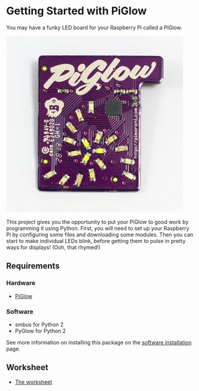 # Getting Started with PiGlow

You may have a funky LED board for your Raspberry Pi called a PiGlow.

![](images/piglow.jpg)

This project gives you the opportunity to put your PiGlow to good work by programming it using Python. First, you will need to set up your Raspberry Pi by configuring some files and downloading some modules. Then you can start to make individual LEDs blink, before getting them to pulse in pretty ways for displays! (Ooh, that rhymed!)

## Requirements

### Hardware

- [PiGlow](http://shop.pimoroni.com/products/piglow)

### Software

- smbus for Python 2
- PyGlow for Python 2

See more information on installing this package on the [software installation](software.md) page.

## Worksheet

- [The worksheet](worksheet.md)
